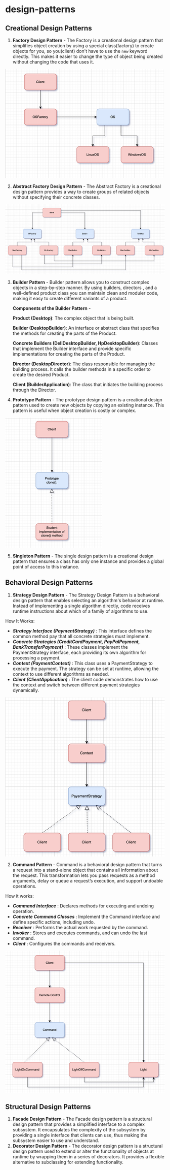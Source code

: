 # design-patterns
## Creational Design Patterns
1. **Factory Design Pattern** - The Factory is a creational design pattern that simplifies object creation by using a special class(factory)
to create objects for you, so you(client) don't have to use the `new` keyword directly. This makes it easier to change the
type of object being created without changing the code that uses it.

![img_3.png](img_3.png)

2. **Abstract Factory Design Pattern** - The Abstract Factory is a creational design pattern provides a way to create groups of related
objects without specifying their concrete classes.

![img_2.png](img_2.png)

3. **Builder Pattern** - Builder pattern allows you to construct complex objects in  a step-by-step manner. By using builders, directors
, and a well-defined product class you can maintain clean and moduler code, making it easy to create different variants of a product.
   
   **Components of the Builder Pattern** - 


   **Product (Desktop)**: The complex object that is being built.

   **Builder (DesktopBuilder)**: An interface or abstract class that specifies the methods for creating the parts of the Product.

   **Concrete Builders (DellDesktopBuilder, HpDesktopBuilder)**: Classes that implement the Builder interface and provide specific implementations for creating the parts of the Product.

   **Director (DesktopDirector)**: The class responsible for managing the building process. It calls the builder methods in a specific order to create the desired Product.

   **Client (BuilderApplication)**: The class that initiates the building process through the Director.

4. **Prototype Pattern** - The prototype design pattern is a creational design pattern used to create new objects by copying an existing instance. This
pattern is useful when object creation is costly or complex.

![img.png](img.png)

5. **Singleton Pattern** - The single design pattern is a creational design pattern that ensures a class has only one instance and provides a global point of access to this instance.


## Behavioral Design Patterns

1. **Strategy Design Pattern** - The Strategy Design Pattern is a behavioral design pattern that enables selecting an algorithm's behavior at runtime. Instead of implementing a single 
algorithm directly, code receives runtime instructions about which of a family of algorithms to use.

How It Works:
 - ***Strategy Interface (PaymentStrategy)*** : This interface defines the common method pay that all concrete strategies must implement.
 - ***Concrete Strategies (CreditCardPayment, PayPalPayment, BankTransferPayment)*** : These classes implement the PaymentStrategy interface, each providing its own algorithm for processing a payment.
 - ***Context (PaymentContext)*** : This class uses a PaymentStrategy to execute the payment. The strategy can be set at runtime, allowing the context to use different algorithms as needed.
 - ***Client (ClientApplication)*** : The client code demonstrates how to use the context and switch between different payment strategies dynamically.

![img_5.png](img_5.png)

2. **Command Pattern** - Command is a behavioral design pattern that turns a request into a stand-alone object that contains all information about the request. This transformation lets you pass requests 
as a method arguments, delay or queue a request’s execution, and support undoable operations. 

How it works:
  - ***Command Interface*** : Declares methods for executing and undoing operation.
  - ***Concrete Command Classes*** : Implement the Command interface and define specific actions, including undo.
  - ***Receiver*** : Performs the actual work requested by the command.
  - ***Invoker*** : Stores and executes commands, and can undo the last command.
  - ***Client*** : Configures the commands and receivers.

![img_6.png](img_6.png)

## Structural Design Patterns

1. **Facade Design Pattern** - The Facade design pattern is a structural design pattern that provides a simplified interface to a complex subsystem. It encapsulates the complexity of the subsystem by 
providing a single interface that clients can use, thus making the subsystem easier to use and understand.
2.  **Decorator Design Pattern** - The decorator design pattern is a structural design pattern used to extend or alter the functionality of objects at runtime by wrapping them in a series of decorators.
It provides a flexible alternative to subclassing for extending functionality.